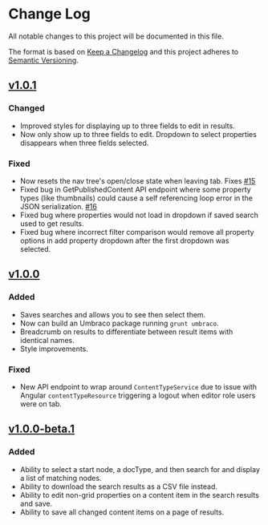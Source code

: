 # Change Log
All notable changes to this project will be documented in this file.

The format is based on [Keep a Changelog](http://keepachangelog.com/) and this project adheres to [Semantic Versioning](http://semver.org/).

## [v1.0.1](https://github.com/Offroadcode/Umbraco-Bulk-Edit/releases/tag/v1.0.0)

### Changed

- Improved styles for displaying up to three fields to edit in results.
- Now only show up to three fields to edit. Dropdown to select properties disappears when three fields selected.

### Fixed

- Now resets the nav tree's open/close state when leaving tab. Fixes [#15](https://github.com/Offroadcode/Umbraco-Bulk-Edit/issues/15)
- Fixed bug in GetPublishedContent API endpoint where some property types (like thumbnails) could cause a self referencing loop error in the JSON serialization. [#16](https://github.com/Offroadcode/Umbraco-Bulk-Edit/issues/16)
- Fixed bug where properties would not load in dropdown if saved search used to get results.
- Fixed bug where incorrect filter comparison would remove all property options in add property dropdown after the first dropdown was selected.

## [v1.0.0](https://github.com/Offroadcode/Umbraco-Bulk-Edit/releases/tag/v1.0.0)

### Added

- Saves searches and allows you to see then select them.
- Now can build an Umbraco package running `grunt umbraco`.
- Breadcrumb on results to differentiate between result items with identical names.
- Style improvements.

### Fixed

- New API endpoint to wrap around `ContentTypeService` due to issue with Angular `contentTypeResource` triggering a logout when editor role users were on tab.

## [v1.0.0-beta.1](https://github.com/Offroadcode/Umbraco-Bulk-Edit/releases/tag/v1.0.0-beta.1)

### Added
- Ability to select a start node, a docType, and then search for and display a list of matching nodes.
- Ability to download the search results as a CSV file instead.
- Ability to edit non-grid properties on a content item in the search results and save.
- Ability to save all changed content items on a page of results.